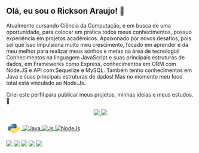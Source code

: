 ## Olá, eu sou o Rickson Araujo! 👋

Atualmente cursando Ciência da Computação, e em busca de uma oportunidade, para colocar em pratica todos meus conhecimentos, possuo experiência em projetos acadêmicos. Apaixonado por novos desafios, pois sei que isso impulsiona muito meu crescimento, focado em aprender e dá meu melhor para realizar meus sonhos e metas na área de tecnologia! Conhecimentos na linguagem JavaScript e suas principais estruturas de dados, em Frameworks como Express, conhecimentos em ORM com Node.JS e API com Sequelize e MySQL. Também tenho conhecimentos em Java e suas principais estruturas de dados! Mas no momento meu foco total está vinculado ao Node.Js.

Criei este perfil para publicar meus projetos, minhas ideias e meus estudos. 📙

<div align="center">
  <a href="https://github.com/ricksonn1">
  <img height="150em" src="https://github-readme-stats.vercel.app/api?username=ricksonn1&show_icons=true&theme=dracula&include_all_commits=true&count_private=true"/>
  <img height="150em" src="https://github-readme-stats.vercel.app/api/top-langs/?username=ricksonn1&layout=compact&langs_count=7&theme=dracula"/>
</div>
  <div style="display: inline_block"><br>
  <img align="center" alt="Python" height="30" width="40" src="https://raw.githubusercontent.com/devicons/devicon/master/icons/python/python-original.svg">
  <img align="center" alt="Java" height="30" width="40"  src="https://cdn.jsdelivr.net/gh/devicons/devicon/icons/java/java-original-wordmark.svg" />
  <img align="center" alt="Js" height="30" width="40" src="https://www.svgrepo.com/show/349419/javascript.svg" />
  <img align="center" alt="NodeJs" height="30" width="40" src="https://www.svgrepo.com/show/452075/node-js.svg" />
  </div>
  <br>
  <div> 
  <a href="https://www.youtube.com/channel/UC-PeA1Fw0_gt8tlJHFQ66oA" target="_blank"><img src="https://img.shields.io/badge/YouTube-FF0000?style=for-the-badge&logo=youtube&logoColor=white" target="_blank"></a>
  <a href="https://instagram.com/ricksonn1" target="_blank"><img src="https://img.shields.io/badge/-Instagram-%23E4405F?style=for-the-badge&logo=instagram&logoColor=white" target="_blank"></a>
 	<a href="https://www.twitch.tv/salvattore10" target="_blank"><img src="https://img.shields.io/badge/Twitch-9146FF?style=for-the-badge&logo=twitch&logoColor=white" target="_blank"></a>
  <a href = "mailto:ricksonn7@gmail.com"><img src="https://img.shields.io/badge/-Gmail-%23333?style=for-the-badge&logo=gmail&logoColor=white" target="_blank"></a>
  <a href="https://www.linkedin.com/in/ricksonaraujo/" target="_blank"><img src="https://img.shields.io/badge/-LinkedIn-%230077B5?style=for-the-badge&logo=linkedin&logoColor=white" target="_blank"></a> 

